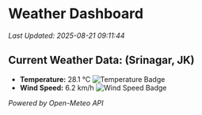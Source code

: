
# Weather Dashboard

_Last Updated: 2025-08-21 09:11:44_

## Current Weather Data: (Srinagar, JK)
- **Temperature:** 28.1 °C ![Temperature Badge](https://img.shields.io/badge/Temperature-Medium%20Temp-green)
- **Wind Speed:** 6.2 km/h ![Wind Speed Badge](https://img.shields.io/badge/Wind%20Speed-Light%20Wind-blue)

*Powered by Open-Meteo API*
